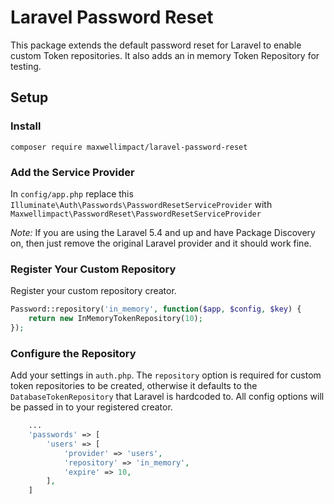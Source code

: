 # Laravel Password Reset
This package extends the default password reset for Laravel to enable custom Token repositories. It also adds an in memory Token Repository for testing.

## Setup

### Install
`composer require maxwellimpact/laravel-password-reset`

### Add the Service Provider
In `config/app.php` replace this `Illuminate\Auth\Passwords\PasswordResetServiceProvider` with `Maxwellimpact\PasswordReset\PasswordResetServiceProvider`

*Note:* If you are using the Laravel 5.4 and up and have Package Discovery on, then just remove the original Laravel provider and it should work fine.  

### Register Your Custom Repository
Register your custom repository creator.
```php
Password::repository('in_memory', function($app, $config, $key) {
    return new InMemoryTokenRepository(10);
});
```

### Configure the Repository
Add your settings in `auth.php`. The `repository` option is required for custom token repositories to be created, otherwise it defaults to the `DatabaseTokenRepository` that Laravel is hardcoded to. All config options will be passed in to your registered creator.
```php
    ...
    'passwords' => [
        'users' => [
            'provider' => 'users',
            'repository' => 'in_memory',
            'expire' => 10,
        ],
    ]
```
 
